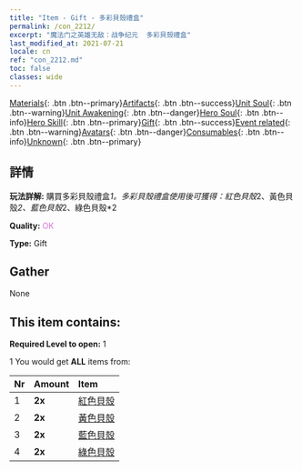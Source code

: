 ```yaml
---
title: "Item - Gift - 多彩貝殼禮盒"
permalink: /con_2212/
excerpt: "魔法门之英雄无敌：战争纪元  多彩貝殼禮盒"
last_modified_at: 2021-07-21
locale: cn
ref: "con_2212.md"
toc: false
classes: wide
---
```

 [Materials](/ItemsCN/){: .btn .btn--primary}[Artifacts](/ItemsCN/Artifacts/){: .btn .btn--success}[Unit Soul](/ItemsCN/UnitSoul/){: .btn .btn--warning}[Unit Awakening](/ItemsCN/UnitAwakening/){: .btn .btn--danger}[Hero Soul](/ItemsCN/HeroSoul/){: .btn .btn--info}[Hero Skill](/ItemsCN/HeroSkill/){: .btn .btn--primary}[Gift](/ItemsCN/Gift/){: .btn .btn--success}[Event related](/ItemsCN/Events/){: .btn .btn--warning}[Avatars](/ItemsCN/Avatars/){: .btn .btn--danger}[Consumables](/ItemsCN/Consumables/){: .btn .btn--info}[Unknown](/ItemsCN/Unknown/){: .btn .btn--primary}

## 詳情
 **玩法詳解:** 購買多彩貝殼禮盒*1。多彩貝殼禮盒使用後可獲得：紅色貝殼*2、黃色貝殼*2、藍色貝殼*2、綠色貝殼*2

 **Quality:** <span style="color: #DA70D6">OK</span>

 **Type:** Gift

## Gather

  None

## This item contains:

 **Required Level to open:** 1

 1 You would get **ALL** items  from:

  | Nr | Amount |     Item    |
  |:---|:-------|:------------|
  | 1 |  **2x** | [紅色貝殼](/cn/Items/con_2214/) |  | 
  | 2 |  **2x** | [黃色貝殼](/cn/Items/con_2215/) |  | 
  | 3 |  **2x** | [藍色貝殼](/cn/Items/con_2216/) |  | 
  | 4 |  **2x** | [綠色貝殼](/cn/Items/con_2217/) |  | 
